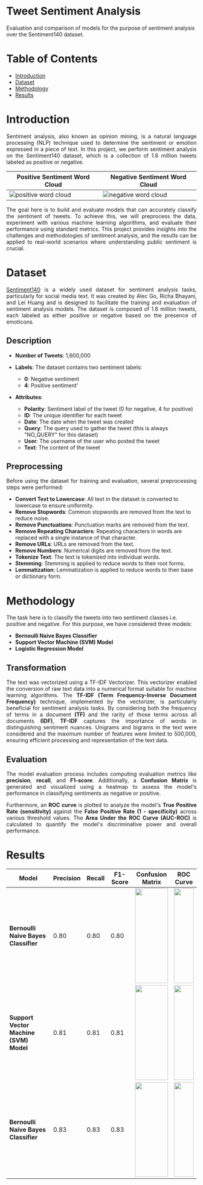 # Tweet Sentiment Analysis
Evaluation and comparison of models for the purpose of sentiment analysis over the Sentiment140 dataset.

# Table of Contents
- [Introduction](#introduction)
- [Dataset](#dataset)
- [Methodology](#methodology)
- [Results](#results)

<a name="introduction"></a>
# Introduction
<p align="justify">
Sentiment analysis, also known as opinion mining, is a natural language processing (NLP) technique used to determine the sentiment or emotion expressed in a piece of text. In this project, we perform sentiment analysis on the Sentiment140 dataset, which is a collection of 1.6 million tweets labeled as positive or negative.
</p>

| Positive Sentiment Word Cloud              | Negative Sentiment Word Cloud               |
| ---------------------- | ---------------------- |
| ![positive word cloud](https://github.com/AnshumanRoy/Sentiment-Analysis/assets/56593553/d2cb50a8-a37f-4023-99e4-6bbf26112ddb) | ![negative word cloud](https://github.com/AnshumanRoy/Sentiment-Analysis/assets/56593553/7a5fee52-2a38-4c4f-ad8d-634c953da734) |

<p align="justify">
The goal here is to build and evaluate models that can accurately classify the sentiment of tweets. To achieve this, we will preprocess the data, experiment with various machine learning algorithms, and evaluate their performance using standard metrics. This project provides insights into the challenges and methodologies of sentiment analysis, and the results can be applied to real-world scenarios where understanding public sentiment is crucial.  
</p>

<a name="dataset"></a>
# Dataset
<p align="justify"><a href="https://www.kaggle.com/datasets/kazanova/sentiment140">Sentiment140</a> is a widely used dataset for sentiment analysis tasks, particularly for social media text. It was created by Alec Go, Richa Bhayani, and Lei Huang and is designed to facilitate the training and evaluation of sentiment analysis models. The dataset is composed of 1.6 million tweets, each labeled as either positive or negative based on the presence of emoticons.</p>

## Description
- **Number of Tweets**: 1,600,000
  
- **Labels**: The dataset contains two sentiment labels:
  - **0**: Negative sentiment
  - **4**: Positive sentiment'
    
- **Attributes**:
  - **Polarity**: Sentiment label of the tweet (0 for negative, 4 for positive)
  - **ID**: The unique identifier for each tweet
  - **Date**: The date when the tweet was created
  - **Query**: The query used to gather the tweet (this is always "NO_QUERY" for this dataset)
  - **User**: The username of the user who posted the tweet
  - **Text**: The content of the tweet

## Preprocessing
<p align="justify">
Before using the dataset for training and evaluation, several preprocessing steps were performed:

- **Convert Text to Lowercase**: All text in the dataset is converted to lowercase to ensure uniformity.
- **Remove Stopwords**: Common stopwords are removed from the text to reduce noise.
- **Remove Punctuations**: Punctuation marks are removed from the text.
- **Remove Repeating Characters**: Repeating characters in words are replaced with a single instance of that character.
- **Remove URLs**: URLs are removed from the text.
- **Remove Numbers**: Numerical digits are removed from the text.
- **Tokenize Text**: The text is tokenized into individual words.
- **Stemming**: Stemming is applied to reduce words to their root forms.
- **Lemmatization**: Lemmatization is applied to reduce words to their base or dictionary form.
</p>

<a name="methodology"></a>
# Methodology

The task here is to classify the tweets into two sentiment classes i.e. positive and negative. For this purpose, we have considered three models:
- **Bernoulli Naive Bayes Classifier**
- **Support Vector Machine (SVM) Model**
- **Logistic Regression Model**

## Transformation

<p align="justify">
The text was vectorized using a TF-IDF Vectorizer. This vectorizer enabled the conversion of raw text data into a numerical format suitable for machine learning algorithms. The <b>TF-IDF (Term Frequency-Inverse Document Frequency)</b> technique, implemented by the vectorizer, is particularly beneficial for sentiment analysis tasks. By considering both the frequency of terms in a document <b>(TF)</b> and the rarity of those terms across all documents <b>(IDF)</b>, <b>TF-IDF</b> captures the importance of words in distinguishing sentiment nuances. Unigrams and bigrams in the text were considered and the maximum number of features were limited to 500,000, ensuring efficient processing and representation of the text data.
</p>

## Evaluation

<p align="justify">
The model evaluation process includes computing evaluation metrics like <b>precision</b>, <b>recall</b>, and <b>F1-score</b>. Additionally, a <b>Confusion Matrix</b> is generated and visualized using a heatmap to assess the model's performance in classifying sentiments as negative or positive.
</p>

<p align="justify">
Furthermore, an <b>ROC curve</b> is plotted to analyze the model's <b>True Positive Rate (sensitivity)</b> against the <b>False Positive Rate (1 - specificity)</b> across various threshold values. The <b>Area Under the ROC Curve (AUC-ROC)</b> is calculated to quantify the model's discriminative power and overall performance.
</p>

<a name="results"></a>
# Results

|Model|Precision|Recall|F1-Score|Confusion Matrix|ROC Curve|
|-----|---------|------|--------|----------------|---------|
|<b>Bernoulli Naive Bayes Classifier</b>|0.80|0.80|0.80|<image src="https://github.com/AnshumanRoy/Sentiment-Analysis/assets/56593553/2bb58de6-188a-48aa-89d3-9daa5ebb9ecc" height=250px width=100%>|<image src="https://github.com/AnshumanRoy/Sentiment-Analysis/assets/56593553/d03c695a-b03c-4fc7-b458-c5c8f3d29f8c" height=250px width=100%>|
|<b>Support Vector Machine (SVM) Model</b>|0.81|0.81|0.81|<image src="https://github.com/AnshumanRoy/Sentiment-Analysis/assets/56593553/8a458af5-0fa7-4868-a449-ce81979d1d69" height=250px width=100%>|<image src="https://github.com/AnshumanRoy/Sentiment-Analysis/assets/56593553/89731d86-ccb7-4e4c-91b9-b8f4104695c6" height=250px width=100%>|
|<b>Bernoulli Naive Bayes Classifier</b>|0.83|0.83|0.83|<image src="https://github.com/AnshumanRoy/Sentiment-Analysis/assets/56593553/c2b85aab-3481-4176-bfa5-c40b2fd26d79" height=250px width=100%>|<image src="https://github.com/AnshumanRoy/Sentiment-Analysis/assets/56593553/ad153e69-f5b7-4a99-9503-39d204c621bf" height=250px width=100%>|
